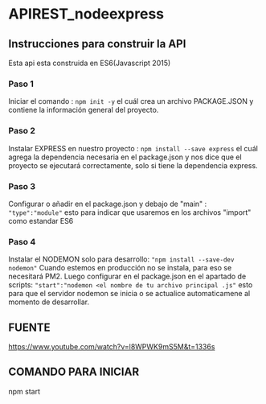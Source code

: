 # APIREST_nodeexpress


## Instrucciones para construir la API


Esta api esta construida en ES6(Javascript 2015) 

### Paso 1
Iniciar el comando : `npm init -y` el cuál crea un archivo PACKAGE.JSON y contiene la información general del proyecto.

### Paso 2
Instalar EXPRESS en nuestro proyecto : `npm install --save express` el cuál agrega la dependencia necesaria en el package.json y nos dice que el proyecto se ejecutará correctamente, solo si tiene la dependencia express.

### Paso 3
Configurar o añadir en el package.json y debajo de "main" : `"type":"module"` esto para indicar que usaremos en los archivos "import" como estandar ES6

### Paso 4
Instalar el NODEMON solo para desarrollo: `"npm install --save-dev nodemon"` Cuando estemos en producción no se instala, para eso se necesitará PM2.
Luego configurar en el package.json en el apartado de scripts: `"start":"nodemon <el nombre de tu archivo principal .js"` esto para que el servidor nodemon se inicia o se actualice automaticamene al momento de desarrollar.


## FUENTE
https://www.youtube.com/watch?v=l8WPWK9mS5M&t=1336s


## COMANDO PARA INICIAR
npm start
